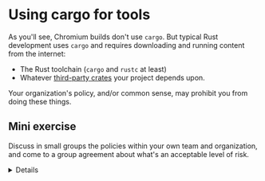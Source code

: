 # Using cargo for tools

As you'll see, Chromium builds don't use `cargo`. But typical Rust development
uses `cargo` and requires downloading and running content from the
internet:

* The Rust toolchain (`cargo` and `rustc` at least)
* Whatever [third-party crates][0] your project depends upon.

Your organization's policy, and/or common sense, may prohibit you from doing
these things.


## Mini exercise

Discuss in small groups the policies within your own team and organization,
and come to a group agreement about what's an acceptable level of risk.

<details>
Assuming folks taking the course are physically together, ask them to discuss
in small groups of 3-4 people. Then, ask each table whether they've come
to a consensus on the level of risk

Later in the course, we'll be running an actual `cargo`-based tool, `gnrt`.
</details>

[0]: https://crates.io/
